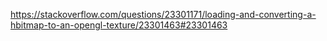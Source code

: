 https://stackoverflow.com/questions/23301171/loading-and-converting-a-hbitmap-to-an-opengl-texture/23301463#23301463
